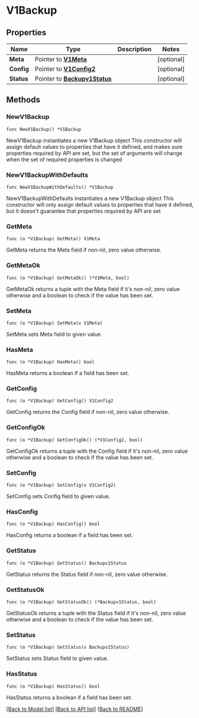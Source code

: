 # V1Backup

## Properties

Name | Type | Description | Notes
------------ | ------------- | ------------- | -------------
**Meta** | Pointer to [**V1Meta**](V1Meta.md) |  | [optional] 
**Config** | Pointer to [**V1Config2**](V1Config2.md) |  | [optional] 
**Status** | Pointer to [**Backupv1Status**](Backupv1Status.md) |  | [optional] 

## Methods

### NewV1Backup

`func NewV1Backup() *V1Backup`

NewV1Backup instantiates a new V1Backup object
This constructor will assign default values to properties that have it defined,
and makes sure properties required by API are set, but the set of arguments
will change when the set of required properties is changed

### NewV1BackupWithDefaults

`func NewV1BackupWithDefaults() *V1Backup`

NewV1BackupWithDefaults instantiates a new V1Backup object
This constructor will only assign default values to properties that have it defined,
but it doesn't guarantee that properties required by API are set

### GetMeta

`func (o *V1Backup) GetMeta() V1Meta`

GetMeta returns the Meta field if non-nil, zero value otherwise.

### GetMetaOk

`func (o *V1Backup) GetMetaOk() (*V1Meta, bool)`

GetMetaOk returns a tuple with the Meta field if it's non-nil, zero value otherwise
and a boolean to check if the value has been set.

### SetMeta

`func (o *V1Backup) SetMeta(v V1Meta)`

SetMeta sets Meta field to given value.

### HasMeta

`func (o *V1Backup) HasMeta() bool`

HasMeta returns a boolean if a field has been set.

### GetConfig

`func (o *V1Backup) GetConfig() V1Config2`

GetConfig returns the Config field if non-nil, zero value otherwise.

### GetConfigOk

`func (o *V1Backup) GetConfigOk() (*V1Config2, bool)`

GetConfigOk returns a tuple with the Config field if it's non-nil, zero value otherwise
and a boolean to check if the value has been set.

### SetConfig

`func (o *V1Backup) SetConfig(v V1Config2)`

SetConfig sets Config field to given value.

### HasConfig

`func (o *V1Backup) HasConfig() bool`

HasConfig returns a boolean if a field has been set.

### GetStatus

`func (o *V1Backup) GetStatus() Backupv1Status`

GetStatus returns the Status field if non-nil, zero value otherwise.

### GetStatusOk

`func (o *V1Backup) GetStatusOk() (*Backupv1Status, bool)`

GetStatusOk returns a tuple with the Status field if it's non-nil, zero value otherwise
and a boolean to check if the value has been set.

### SetStatus

`func (o *V1Backup) SetStatus(v Backupv1Status)`

SetStatus sets Status field to given value.

### HasStatus

`func (o *V1Backup) HasStatus() bool`

HasStatus returns a boolean if a field has been set.


[[Back to Model list]](../README.md#documentation-for-models) [[Back to API list]](../README.md#documentation-for-api-endpoints) [[Back to README]](../README.md)


